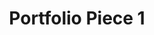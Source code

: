 ---
layout: work
title: Portfolio Piece 1
meta: Description of portfolio peice
banner: brickwall.jpg
supertitle: wordmark-black.svg
supersub: Description of peice
goal: This will be about what the goal of my piece was.
obstacles: I will then talk about what obstacles I encountered during the process.
outcome: I will then talk about why I did what I did to accomplish the goal. And maybe what I enjoyed and didnt enjoy about the project.
images:
  - image-of-specific-portfolio-peice.jpg
  - image-of-specific-portfolio-peice.jpg
  - image-of-specific-portfolio-peice.jpg
  - image-of-specific-portfolio-peice.jpg
tags:
  - illustrator
---